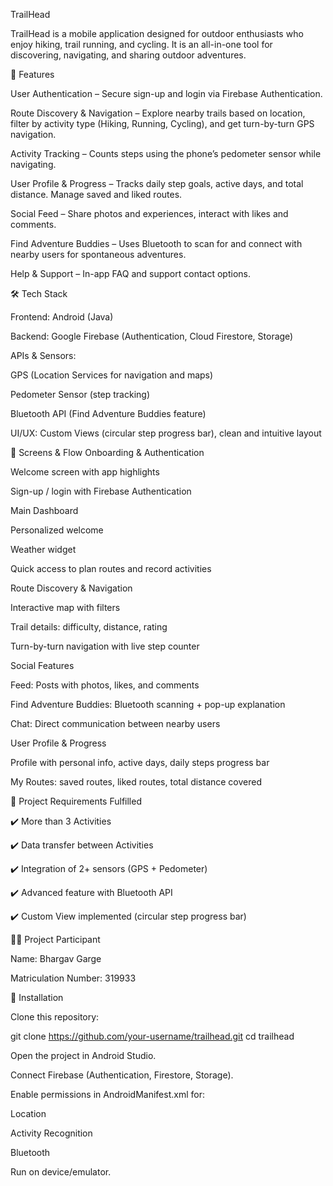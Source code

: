 TrailHead

TrailHead is a mobile application designed for outdoor enthusiasts who enjoy hiking, trail running, and cycling. It is an all-in-one tool for discovering, navigating, and sharing outdoor adventures.

📱 Features

User Authentication – Secure sign-up and login via Firebase Authentication.

Route Discovery & Navigation – Explore nearby trails based on location, filter by activity type (Hiking, Running, Cycling), and get turn-by-turn GPS navigation.

Activity Tracking – Counts steps using the phone’s pedometer sensor while navigating.

User Profile & Progress – Tracks daily step goals, active days, and total distance. Manage saved and liked routes.

Social Feed – Share photos and experiences, interact with likes and comments.

Find Adventure Buddies – Uses Bluetooth to scan for and connect with nearby users for spontaneous adventures.

Help & Support – In-app FAQ and support contact options.

🛠️ Tech Stack

Frontend: Android (Java)

Backend: Google Firebase (Authentication, Cloud Firestore, Storage)

APIs & Sensors:

GPS (Location Services for navigation and maps)

Pedometer Sensor (step tracking)

Bluetooth API (Find Adventure Buddies feature)

UI/UX: Custom Views (circular step progress bar), clean and intuitive layout

📸 Screens & Flow
Onboarding & Authentication

Welcome screen with app highlights

Sign-up / login with Firebase Authentication

Main Dashboard

Personalized welcome

Weather widget

Quick access to plan routes and record activities

Route Discovery & Navigation

Interactive map with filters

Trail details: difficulty, distance, rating

Turn-by-turn navigation with live step counter

Social Features

Feed: Posts with photos, likes, and comments

Find Adventure Buddies: Bluetooth scanning + pop-up explanation

Chat: Direct communication between nearby users

User Profile & Progress

Profile with personal info, active days, daily steps progress bar

My Routes: saved routes, liked routes, total distance covered

🚀 Project Requirements Fulfilled

✔️ More than 3 Activities

✔️ Data transfer between Activities

✔️ Integration of 2+ sensors (GPS + Pedometer)

✔️ Advanced feature with Bluetooth API

✔️ Custom View implemented (circular step progress bar)

👨‍💻 Project Participant

Name: Bhargav Garge

Matriculation Number: 319933

📂 Installation

Clone this repository:

git clone https://github.com/your-username/trailhead.git
cd trailhead


Open the project in Android Studio.

Connect Firebase (Authentication, Firestore, Storage).

Enable permissions in AndroidManifest.xml for:

Location

Activity Recognition

Bluetooth

Run on device/emulator.
